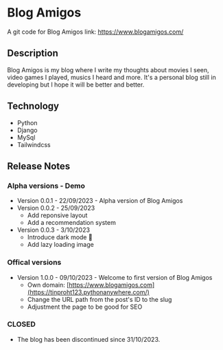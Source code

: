 # Blog Amigos
A git code for Blog Amigos
link: https://www.blogamigos.com/
## Description
Blog Amigos is my blog where I write my thoughts about movies I seen, video games I played, musics I heard and more. It's a personal blog still in developing but I hope it will be better and better.

## Technology
- Python
- Django
- MySql
- Tailwindcss
## Release Notes
### Alpha versions - Demo
- Version 0.0.1 - 22/09/2023 - Alpha version of Blog Amigos
- Version 0.0.2 - 25/09/2023
  + Add reponsive layout
  + Add a recommendation system
- Version 0.0.3 - 3/10/2023
  + Introduce dark mode &#127769;
  + Add lazy loading image
### Offical versions
- Version 1.0.0 - 09/10/2023 - Welcome to first version of Blog Amigos
  + Own domain: [https://www.blogamigos.com](https://tinproht123.pythonanywhere.com/)
  + Change the URL path from the post's ID to the slug
  + Adjustment the page to be good for SEO

### CLOSED
- The blog has been discontinued since 31/10/2023.
